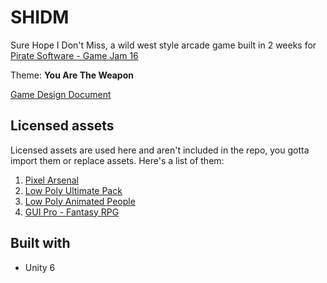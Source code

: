 # SHIDM

Sure Hope I Don't Miss, a wild west style arcade game built in 2 weeks for [Pirate Software - Game Jam 16](https://itch.io/jam/pirate)

Theme: **You Are The Weapon**

[Game Design Document](https://docs.google.com/document/d/1uqWtq5vjYB-EIcmapQR8w22kwuxXd2n5onxZqv496Ns/edit?usp=sharing)

## Licensed assets
Licensed assets are used here and aren't included in the repo, you gotta import them or replace assets. Here's a list of them:

1. [Pixel Arsenal](https://assetstore.unity.com/packages/p/pixel-arsenal-74726)
2. [Low Poly Ultimate Pack](https://assetstore.unity.com/packages/p/low-poly-ultimate-pack-54733)
3. [Low Poly Animated People](https://assetstore.unity.com/packages/p/low-poly-animated-people-156748)
4. [GUI Pro - Fantasy RPG](https://assetstore.unity.com/packages/p/gui-pro-fantasy-rpg-170168)


## Built with
- Unity 6